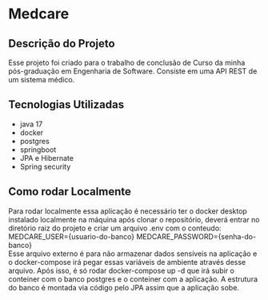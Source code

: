 # Medcare

## Descrição do Projeto
<p> Esse projeto foi criado para o trabalho de conclusão de Curso da minha pós-graduação em Engenharia de Software.
Consiste em uma API REST de um sistema médico. </p>

## Tecnologias Utilizadas
* java 17
* docker
* postgres
* springboot
* JPA e Hibernate
* Spring security

## Como rodar Localmente
Para rodar localmente essa aplicação é necessário ter o docker desktop instalado localmente na máquina
após clonar o repositório, deverá entrar no diretório raiz do projeto e criar um arquivo .env com o conteudo:
MEDCARE_USER={usuario-do-banco}
MEDCARE_PASSWORD={senha-do-banco}                        
Esse arquivo externo é para não armazenar dados sensíveis na aplicação e o docker-compose irá pegar essas variáveis de ambiente através desse arquivo.
Após isso, é só rodar docker-compose up -d que irá subir o conteiner com o banco postgres e o conteiner com a aplicação. 
A estrutura do banco é montada via código pelo JPA assim que a aplicação sobe.


